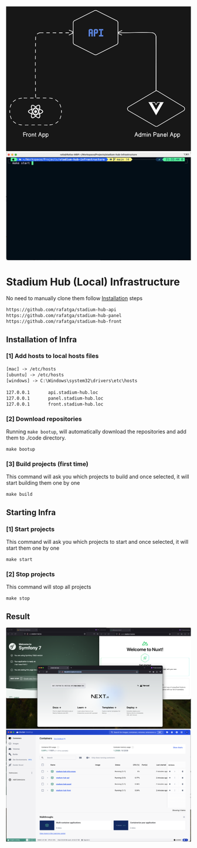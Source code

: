 ![](https://github.com/rafatga/stadium-hub-infra/blob/main/doc/img/diagram.png)
![](https://github.com/rafatga/stadium-hub-infra/blob/main/doc/img/hero.gif)

# Stadium Hub (Local) Infrastructure
No need to manually clone them follow [Installation](#Installation) steps
```
https://github.com/rafatga/stadium-hub-api
https://github.com/rafatga/stadium-hub-panel
https://github.com/rafatga/stadium-hub-front
```

## Installation of Infra
### [1] Add hosts to local hosts files
```
[mac] -> /etc/hosts
[ubuntu] -> /etc/hosts
[windows] -> C:\Windows\system32\drivers\etc\hosts

127.0.0.1       api.stadium-hub.loc
127.0.0.1       panel.stadium-hub.loc
127.0.0.1       front.stadium-hub.loc
```
### [2] Download repositories
Running `make bootup`, will automatically download the repositories and add them to ./code directory.
```
make bootup
```
### [3] Build projects (first time)
This command will ask you which projects to build and once selected, it will start building them one by one
```
make build
```

## Starting Infra
### [1] Start projects
This command will ask you which projects to start and once selected, it will start them one by one
```
make start
```
### [2] Stop projects
This command will stop all projects
```
make stop
```
## Result 
![](https://github.com/rafatga/stadium-hub-infra/blob/main/doc/img/stadium-hub.png)
![](https://github.com/rafatga/stadium-hub-infra/blob/main/doc/img/stadium-hub-docker.png)


